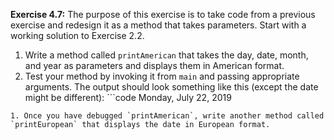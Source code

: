 **Exercise 4.7:**
The purpose of this exercise is to take code from a previous exercise and redesign it as a method that takes parameters. Start with a working solution to Exercise 2.2.



1. Write a method called `printAmerican` that takes the day, date, month, and year as parameters and displays them in American format.
1. Test your method by invoking it from `main` and passing appropriate arguments. The output should look something like this (except the date might be different): ```code
Monday, July 22, 2019
```
1. Once you have debugged `printAmerican`, write another method called `printEuropean` that displays the date in European format.